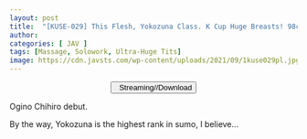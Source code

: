 ```yaml
---
layout: post
title:  "[KUSE-029] This Flesh, Yokozuna Class. K Cup Huge Breasts! 98cm Big Butt! (Actually, I’m Such An Erotic Woman…) After 6 Months Of Abstinence, The Sexual Desire That Has Accumulated Explodes! Chihiro Ogino"
author: 
categories: [ JAV ]
tags: [Massage, Solowork, Ultra-Huge Tits]
image: https://cdn.javsts.com/wp-content/uploads/2021/09/1kuse029pl.jpg
---
```


<center>
<a href="/svr/kuse-029">
<button class="btn btn-outline-dark py-2 px-5 d-block w-100 show-comments"><i class="fa fa-external-link"></i> &nbsp; Streaming//Download</button>
</a>
</center>

Ogino Chihiro debut.

By the way, Yokozuna is the highest rank in sumo, I believe…
